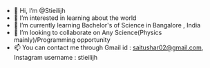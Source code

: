 - 👋 Hi, I’m @Stieilijh
- 👀 I’m interested in learning about the world
- 🌱 I’m currently learning Bachelor's of Science in Bangalore , India
- 💞️ I’m looking to collaborate on Any Science(Physics mainly)/Programming opportunity 
- 📫 You can contact me through     Gmail id : saitushar02@gmail.com, Instagram username : stieilijh                  

<!---
Stieilijh/Stieilijh is a ✨ special ✨ repository because its `README.md` (this file) appears on your GitHub profile.
You can click the Preview link to take a look at your changes.
--->
